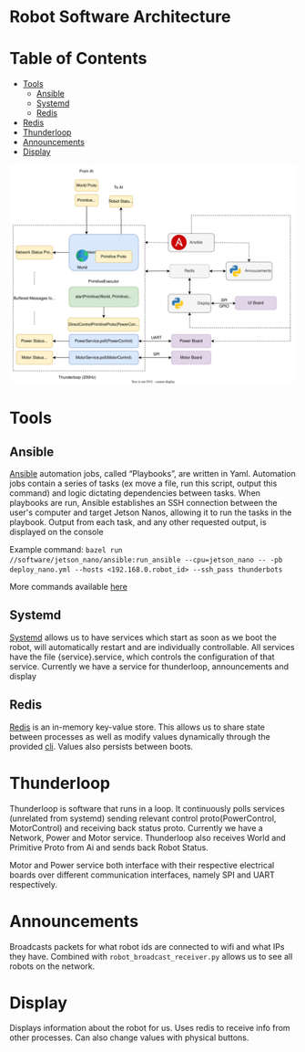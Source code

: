# Robot Software Architecture

# Table of Contents
* [Tools](#tools)
   * [Ansible](#ansible)
   * [Systemd](#systemd)
   * [Redis](#redis)
* [Redis](#redis)
* [Thunderloop](#thunderloop)
* [Announcements](#announcements)
* [Display](#display)

![Robot Software Diagram](images/robot_software_diagram.svg)

# Tools

## Ansible

[Ansible](https://www.ansible.com/overview/how-ansible-works) automation jobs, called “Playbooks”, are written in Yaml. Automation jobs contain a series of tasks (ex move a file, run this script, output this command) and logic dictating dependencies between tasks. When playbooks are run, Ansible establishes an SSH connection between the user's computer and target Jetson Nanos, allowing it to run the tasks in the playbook. Output from each task, and any other requested output, is displayed on the console 

Example command: `bazel run //software/jetson_nano/ansible:run_ansible --cpu=jetson_nano -- -pb deploy_nano.yml --hosts <192.168.0.robot_id> --ssh_pass thunderbots`

More commands available [here](useful-robot-commands.md#off-robot-commands)

## Systemd

[Systemd](https://www.freedesktop.org/wiki/Software/systemd/) allows us to have services which start as soon as we boot the robot, will automatically restart and are individually controllable. All services have the file {service}.service, which controls the configuration of that service. Currently we have a service for thunderloop, announcements and display

## Redis

[Redis](https://redis.io/docs/about/) is an in-memory key-value store. This allows us to share state between processes as well as modify values dynamically through the provided [cli](useful-robot-commands#redis). Values also persists between boots.

# Thunderloop

Thunderloop is software that runs in a loop. It continuously polls services (unrelated from systemd) sending relevant control proto(PowerControl, MotorControl) and receiving back status proto. Currently we have a Network, Power and Motor service. Thunderloop also receives World and Primitive Proto from Ai and sends back Robot Status.

Motor and Power service both interface with their respective electrical boards over different communication interfaces, namely SPI and UART respectively.

# Announcements
 
Broadcasts packets for what robot ids are connected to wifi and what IPs they have. Combined with `robot_broadcast_receiver.py` allows us to see all robots on the network.

# Display

Displays information about the robot for us. Uses redis to receive info from other processes. Can also change values with physical buttons.
